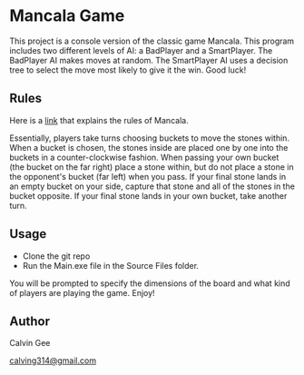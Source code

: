 # Mancala Game

This project is a console version of the classic game Mancala. This program includes two different levels of AI: a BadPlayer and a SmartPlayer. The BadPlayer AI makes moves at random. The SmartPlayer AI uses a decision tree to select the move most likely to give it the win. Good luck!

## Rules
Here is a [link](https://endlessgames.com/wp-content/uploads/Mancala_Instructions.pdf) that explains the rules of Mancala.

Essentially, players take turns choosing buckets to move the stones within. When a bucket is chosen, the stones inside are placed one by one into the buckets in a counter-clockwise fashion. When passing your own bucket (the bucket on the far right) place a stone within, but do not place a stone in the opponent's bucket (far left) when you pass. If your final stone lands in an empty bucket on your side, capture that stone and all of the stones in the bucket opposite. If your final stone lands in your own bucket, take another turn.

## Usage
- Clone the git repo
- Run the Main.exe file in the Source Files folder.

You will be prompted to specify the dimensions of the board and what kind of players are playing the game. Enjoy!

## Author

Calvin Gee

calving314@gmail.com
